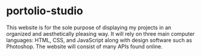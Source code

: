 # portolio-studio
This website is for the sole purpose of displaying my projects in an organized and aesthetically pleasing way. It will rely on three main computer languages: HTML, CSS, and JavaScript along with design software such as Photoshop. The website will consist of many APIs found online.  